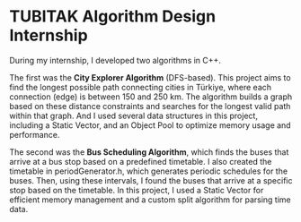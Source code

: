 # TUBITAK Algorithm Design Internship 

During my internship, I developed two algorithms in C++.

The first was the **City Explorer Algorithm** (DFS-based). This project aims to find the longest possible path connecting cities in Türkiye, where each connection (edge) is between 150 and 250 km. 
The algorithm builds a graph based on these distance constraints and searches for the longest valid path within that graph. And I used several data structures in this project, including a Static Vector, and an Object Pool to optimize memory usage and performance.

The second was the **Bus Scheduling Algorithm**, which finds the buses that arrive at a bus stop based on a predefined timetable. I also created the timetable in periodGenerator.h, which generates periodic schedules for the buses. Then, using these intervals, I found the buses that arrive at a specific stop based on the timetable. In this project, I used a Static Vector for efficient memory management and a custom split algorithm for parsing time data.
